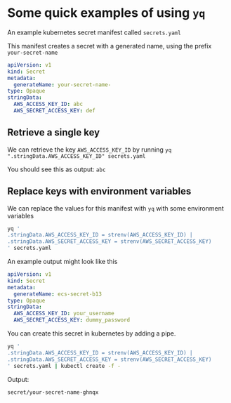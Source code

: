 # Some quick examples of using `yq`

An example kubernetes secret manifest called `secrets.yaml`

This manifest creates a secret with a generated name, using the prefix `your-secret-name`

```yaml
apiVersion: v1
kind: Secret
metadata:
  generateName: your-secret-name-
type: Opaque
stringData:
  AWS_ACCESS_KEY_ID: abc
  AWS_SECRET_ACCESS_KEY: def
```

## Retrieve a single key
We can retrieve the key `AWS_ACCESS_KEY_ID` by running `yq  ".stringData.AWS_ACCESS_KEY_ID" secrets.yaml`

You should see this as output: `abc`


## Replace keys with environment variables
We can replace the values for this manifest with `yq` with some environment variables

```bash
yq '
.stringData.AWS_ACCESS_KEY_ID = strenv(AWS_ACCESS_KEY_ID) |
.stringData.AWS_SECRET_ACCESS_KEY = strenv(AWS_SECRET_ACCESS_KEY)
' secrets.yaml 
```
An example output might look like this 

```yaml
apiVersion: v1
kind: Secret
metadata:
  generateName: ecs-secret-b13
type: Opaque
stringData:
  AWS_ACCESS_KEY_ID: your_username
  AWS_SECRET_ACCESS_KEY: dummy_password
```

You can create this secret in kubernetes by adding a pipe. 
```bash
yq '
.stringData.AWS_ACCESS_KEY_ID = strenv(AWS_ACCESS_KEY_ID) |
.stringData.AWS_SECRET_ACCESS_KEY = strenv(AWS_SECRET_ACCESS_KEY)
' secrets.yaml | kubectl create -f -
```
Output:

```bash
secret/your-secret-name-ghnqx
```

